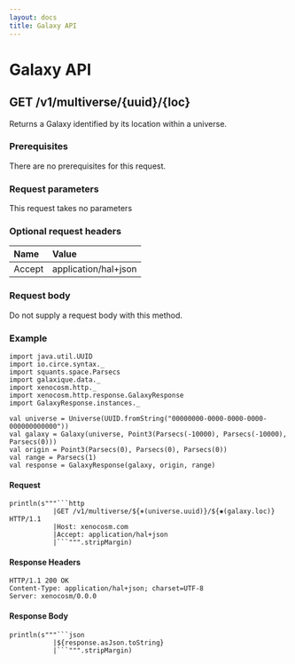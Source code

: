 ```yaml
---
layout: docs
title: Galaxy API
---
```


# Galaxy API

## GET /v1/multiverse/{uuid}/{loc}

Returns a Galaxy identified by its location within a universe.

### Prerequisites

There are no prerequisites for this request.

### Request parameters

This request takes no parameters

### Optional request headers

| Name   | Value                |
|:-------|:---------------------|
| Accept | application/hal+json |

### Request body

Do not supply a request body with this method.

### Example

```tut:invisible
import java.util.UUID
import io.circe.syntax._
import squants.space.Parsecs
import galaxique.data._
import xenocosm.http._
import xenocosm.http.response.GalaxyResponse
import GalaxyResponse.instances._

val universe = Universe(UUID.fromString("00000000-0000-0000-0000-000000000000"))
val galaxy = Galaxy(universe, Point3(Parsecs(-10000), Parsecs(-10000), Parsecs(0)))
val origin = Point3(Parsecs(0), Parsecs(0), Parsecs(0))
val range = Parsecs(1)
val response = GalaxyResponse(galaxy, origin, range)
```

#### Request

```tut:passthrough
println(s"""```http
           |GET /v1/multiverse/${⎈(universe.uuid)}/${✺(galaxy.loc)} HTTP/1.1
           |Host: xenocosm.com
           |Accept: application/hal+json
           |```""".stripMargin)
```

#### Response Headers

```http
HTTP/1.1 200 OK
Content-Type: application/hal+json; charset=UTF-8
Server: xenocosm/0.0.0
```

#### Response Body

```tut:passthrough
println(s"""```json
           |${response.asJson.toString}
           |```""".stripMargin)
```
